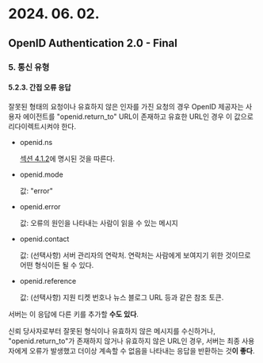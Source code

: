 # 2024. 06. 02.

## OpenID Authentication 2.0 - Final

### 5. 통신 유형

#### 5.2.3. 간접 오류 응답

잘못된 형태의 요청이나 유효하지 않은 인자를 가진 요청의 경우 OpenID 제공자는 사용자 에이전트를 "openid.return_to" URL이 존재하고 유효한 URL인 경우 이 값으로 리다이렉트시켜야 한다.

* openid.ns

  [섹션 4.1.2][oidc-section-4-1-2]에 명시된 것을 따른다.

* openid.mode

  값: "error"

* openid.error

  값: 오류의 원인을 나타내는 사람이 읽을 수 있는 메시지

* openid.contact

  값: (선택사항) 서버 관리자의 연락처. 연락처는 사람에게 보여지기 위한 것이므로 어떤 형식이든 될 수 있다.

* openid.reference

  값: (선택사항) 지원 티켓 번호나 뉴스 블로그 URL 등과 같은 참조 토큰.

서버는 이 응답에 다른 키를 추가할 **수도 있다**.

신뢰 당사자로부터 잘못된 형식이나 유효하지 않은 메시지를 수신하거나, "openid.return_to"가 존재하지 않거나 유효하지 않은 URL인 경우, 서버는 최종 사용자에게 오류가 발생했고 더이상 계속할 수 없음을 나타내는 응답을 반환하는 것**이 좋다**.



[oidc-section-4-1-2]: https://openid.net/specs/openid-authentication-2_0.html#http_encoding